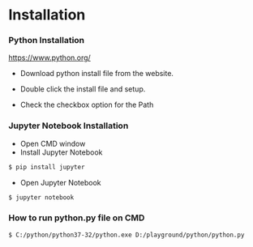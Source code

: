 # Installation

### Python Installation
https://www.python.org/

* Download python install file from the website.

* Double click the install file and setup.

* Check the checkbox option for the Path

### Jupyter Notebook Installation

* Open CMD window
* Install Jupyter Notebook
```bash
$ pip install jupyter 
```
* Open Jupyter Notebook
```bash
$ jupyter notebook 
```

### How to run python.py file on CMD
```bash
$ C:/python/python37-32/python.exe D:/playground/python/python.py
```
